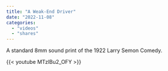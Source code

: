 ```yaml
---
title: "A Weak-End Driver"
date: "2022-11-08"
categories:
  - "videos"
  - "shares"
---
```


A standard 8mm sound print of the 1922 Larry Semon Comedy.

{{< youtube MTzlBu2_OFY >}}
